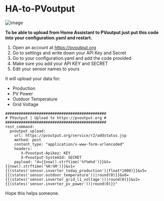 # HA-to-PVoutput
![image](https://github.com/user-attachments/assets/d9447d8c-bd72-45d8-b931-5f638e516f5c)

**To be able to upload from Home Assistant to PVoutput just put this code into your configuration.yaml and restart.**

1. Open an account at https://pvoutput.org
2. Go to settings and write down your API Key and Secret
3. Go to your configuration.yaml and add the code provided
3. Make sure you add your API KEY and SECRET
4. Edit your sensor names to yours

It will upload your data for:

- Production
- PV Power
- Outdoor Temperature
- Grid Voltage

```
#############################################
# PVoutput | Upload to https://pvoutput.org #
#############################################
rest_command:
  pvoutput_upload:
    url: https://pvoutput.org/service/r2/addstatus.jsp
    method: post
    content_type: "application/x-www-form-urlencoded"
    headers:
       X-Pvoutput-Apikey: KEY
       X-Pvoutput-SystemId: SECRET
    payload: "d={{now().strftime('%Y%m%d')}}&t={{now().strftime('%H:%M')}}&v1={{(states('sensor.inverter_today_production')|float*1000)}}&v5={{(states('sensor.outdoor_temperature'))|round(0)}}&v6={{(states('sensor.inverter_grid_l1_voltage'))|round(0)}}&v2={{(states('sensor.inverter_pv_power'))|round(0)}}"
``` 

Hope this helps someone.
